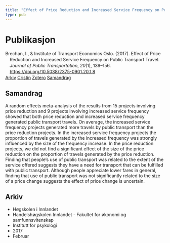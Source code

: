 ```yaml
---
title: "Effect of Price Reduction and Increased Service Frequency on Public Transport Travel"
type: pub
---
```

<h1>Publikasjon</h1>
<article id="csl-bib-container-R99272AD" class="csl-bib-container">
  <div class="csl-bib-body" style="line-height: 1.35; padding-left: 1em; text-indent:-1em;">
  <div class="csl-entry">Brechan, I., &amp; Institute of Transport Economics Oslo. (2017). Effect of Price Reduction and Increased Service Frequency on Public Transport Travel. <i>Journal of Public Transportation</i>, <i>20</i>(1), 139&#x2013;156. <a href="https://doi.org/10.5038/2375-0901.20.1.8">https://doi.org/10.5038/2375-0901.20.1.8</a></div>
</div>
  <div class="csl-bib-buttons">
    <a href="#taxonomy-article-R99272AD" class="csl-bib-button">Arkiv</a>
    <a href="https://app.cristin.no/results/show.jsf?id=1452943" alt="Cristin URL" class="csl-bib-button">Cristin</a>
    <a href="http://zotero.org/groups/5022929/items/R99272AD" alt="Zotero URL" class="csl-bib-button">Zotero</a>
    <a href="#abstract-article-R99272AD" class="csl-bib-button">Samandrag</a>
  </div>
  <div id="csl-bib-meta-container-R99272AD"></div>
</article>
<div id="csl-bib-meta-R99272AD" class="csl-bib-meta">
  <article id="abstract-article-R99272AD" class="abstract-article">
    <h1>Samandrag</h1>
    A random effects meta-analysis of the results from 15 projects involving price reduction and 9 projects involving increased service frequency showed that both price reduction and increased service frequency generated public transport travels. On average, the increased service frequency projects generated more travels by public transport than the price reduction projects. In the increased service frequency projects the proportion of travels generated by the increased frequency was strongly influenced by the size of the frequency increase. In the price reduction projects, we did not find a significant effect of the size of the price reduction on the proportion of travels generated by the price reduction. Finding that people’s use of public transport was related to the extent of the service offered suggests they have a need for transport that can be fulfilled with public transport. Although people appreciate lower fares in general, finding that use of public transport was not significantly related to the size of a price change suggests the effect of price change is uncertain.
  </article>
  <article id="taxonomy-article-R99272AD" class="taxonomy-article">
    <h1>Arkiv</h1>
    <ul>
      <li>Høgskolen i Innlandet</li>
      <li>Handelshøgskolen Innlandet - Fakultet for økonomi og samfunnsvitenskap</li>
      <li>Institutt for psykologi</li>
      <li>2017</li>
      <li>Februar</li>
    </ul>
  </article>
</div>
